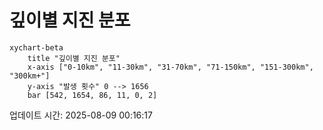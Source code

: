 # 깊이별 지진 분포

```mermaid
xychart-beta
    title "깊이별 지진 분포"
    x-axis ["0-10km", "11-30km", "31-70km", "71-150km", "151-300km", "300km+"]
    y-axis "발생 횟수" 0 --> 1656
    bar [542, 1654, 86, 11, 0, 2]
```

업데이트 시간: 2025-08-09 00:16:17
